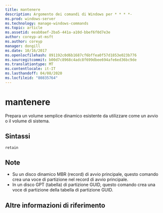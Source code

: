 ```yaml
---
title: mantenere
description: Argomento dei comandi di Windows per * * * *-
ms.prod: windows-server
ms.technology: manage-windows-commands
ms.topic: article
ms.assetid: eeab0aef-2ba5-441a-a10d-bbef6f0d7e3e
author: coreyp-at-msft
ms.author: coreyp
manager: dongill
ms.date: 10/16/2017
ms.openlocfilehash: 891192c0d6b1687cf6bffea0f57d1853e023b776
ms.sourcegitcommit: b00d7c8968c4adc8f699dbee694afe6ed36bc9de
ms.translationtype: MT
ms.contentlocale: it-IT
ms.lasthandoff: 04/08/2020
ms.locfileid: "80835764"
---
```

# <a name="retain"></a>mantenere



Prepara un volume semplice dinamico esistente da utilizzare come un avvio o il volume di sistema.

## <a name="syntax"></a>Sintassi

```
retain
```

## <a name="remarks"></a>Note

-   Su un disco dinamico MBR (record) di avvio principale, questo comando crea una voce di partizione nel record di avvio principale.
-   In un disco GPT (tabella) di partizione GUID, questo comando crea una voce di partizione della tabella di partizione GUID.

## <a name="additional-references"></a>Altre informazioni di riferimento

